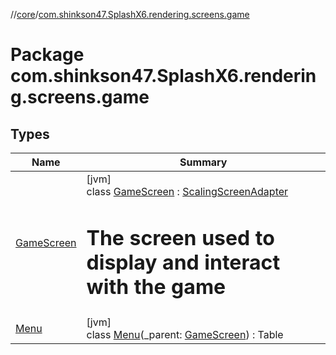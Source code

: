 //[core](../../index.md)/[com.shinkson47.SplashX6.rendering.screens.game](index.md)

# Package com.shinkson47.SplashX6.rendering.screens.game

## Types

| Name | Summary |
|---|---|
| [GameScreen](-game-screen/index.md) | [jvm]<br>class [GameScreen](-game-screen/index.md) : [ScalingScreenAdapter](../com.shinkson47.SplashX6.rendering/-scaling-screen-adapter/index.md)<br><h1>The screen used to display and interact with the game</h1> |
| [Menu](-menu/index.md) | [jvm]<br>class [Menu](-menu/index.md)(_parent: [GameScreen](-game-screen/index.md)) : Table |
